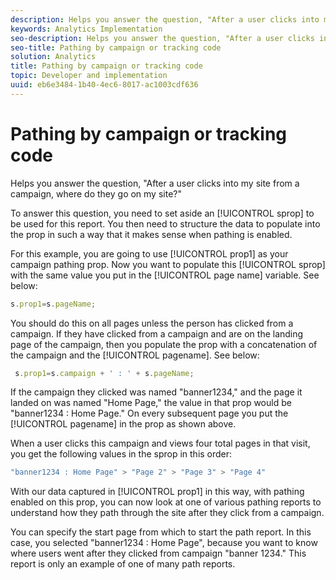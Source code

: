 ```yaml
---
description: Helps you answer the question, "After a user clicks into my site from a campaign, where do they go on my site?"
keywords: Analytics Implementation
seo-description: Helps you answer the question, "After a user clicks into my site from a campaign, where do they go on my site?"
seo-title: Pathing by campaign or tracking code
solution: Analytics
title: Pathing by campaign or tracking code
topic: Developer and implementation
uuid: eb6e3484-1b40-4ec6-8017-ac1003cdf636
---
```


# Pathing by campaign or tracking code

Helps you answer the question, "After a user clicks into my site from a campaign, where do they go on my site?"

To answer this question, you need to set aside an [!UICONTROL sprop] to be used for this report. You then need to structure the data to populate into the prop in such a way that it makes sense when pathing is enabled.

For this example, you are going to use [!UICONTROL prop1] as your campaign pathing prop. Now you want to populate this [!UICONTROL sprop] with the same value you put in the [!UICONTROL page name] variable. See below:

```js
s.prop1=s.pageName;
```

You should do this on all pages unless the person has clicked from a campaign. If they have clicked from a campaign and are on the landing page of the campaign, then you populate the prop with a concatenation of the campaign and the [!UICONTROL pagename]. See below:

```js
 s.prop1=s.campaign + ' : ' + s.pageName;
```

If the campaign they clicked was named "banner1234," and the page it landed on was named "Home Page," the value in that prop would be "banner1234 : Home Page." On every subsequent page you put the [!UICONTROL pagename] in the prop as shown above.

When a user clicks this campaign and views four total pages in that visit, you get the following values in the sprop in this order:

```js
"banner1234 : Home Page" > "Page 2" > "Page 3" > "Page 4"
```

With our data captured in [!UICONTROL prop1] in this way, with pathing enabled on this prop, you can now look at one of various pathing reports to understand how they path through the site after they click from a campaign.

You can specify the start page from which to start the path report. In this case, you selected "banner1234 : Home Page", because you want to know where users went after they clicked from campaign "banner 1234." This report is only an example of one of many path reports. 
